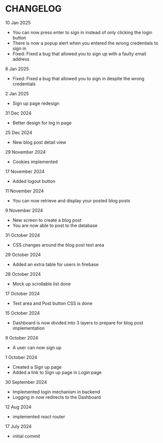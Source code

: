 # CHANGELOG

10 Jan 2025
- You can now press enter to sign in instead of only clicking the login button
- There is now a popup alert when you entered the wrong credentials to sign in
- Fixed: Fixed a bug that allowed you to sign up with a faulty email address

8 Jan 2025
- Fixed: Fixed a bug that allowed you to sign in despite the wrong credentials

2 Jan 2025
- Sign up page redesign

31 Dec 2024
- Better design for log in page

25 Dec 2024
- New blog post detail view 

29 November 2024
- Cookies implemented

17 November 2024
- Added logout button

11 November 2024
- You can now retrieve and display your posted blog posts

9 November 2024
- New screen to create a blog post
- You are now able to post to the database

31 October 2024
- CSS changes around the blog post text area

29 October 2024
- Added an extra table for users in firebase

28 October 2024
- Mock up scrollable list done

17 October 2024
- Text area and Post button CSS is done


15 October 2024
- Dashboard is now divided into 3 layers to prepare for blog post implementation

9 October 2024
- A user can now sign up

1 October 2024
- Created a Sign up page
- Added a link to Sign up page in Login page

30 September 2024
- Implemented login mechanism in backend
- Logging in now redirects to the Dashboard

12 Aug 2024
- implemented react router

17 July 2024
- initial commit
